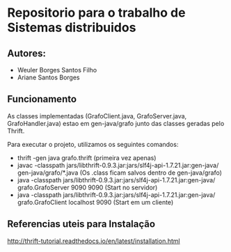 
<h1>Repositorio para o trabalho de Sistemas distribuidos</h1>
<h2> Autores: </h2>
<ul>
	<li> Weuler Borges Santos Filho</li>
	<li> Ariane Santos Borges </li>
</ul>
<h2> Funcionamento </h2>
<p>		As classes implementadas (GrafoClient.java, GrafoServer.java, GrafoHandler.java) estao em gen-java/grafo junto das classes geradas pelo Thrift.</p>
<p>		Para executar o projeto, utilizamos os seguintes comandos:</p>
<ul>	
	<li>  thrift -gen java grafo.thrift (primeira vez apenas) </li>
	<li>  javac -classpath jars/libthrift-0.9.3.jar:jars/slf4j-api-1.7.21.jar:gen-java/ gen-java/grafo/*.java (Os .class ficam salvos dentro de gen-java/grafo)</li>
	<li>  java -classpath jars/libthrift-0.9.3.jar:jars/slf4j-api-1.7.21.jar:gen-java/ grafo.GrafoServer 9090 9090 (Start no servidor)</li>
	<li>  java -classpath jars/libthrift-0.9.3.jar:jars/slf4j-api-1.7.21.jar:gen-java/ grafo.GrafoClient localhost 9090 (Start em um cliente)</li>
</ul>

<h2> Referencias uteis para Instalação </h2>

http://thrift-tutorial.readthedocs.io/en/latest/installation.html
